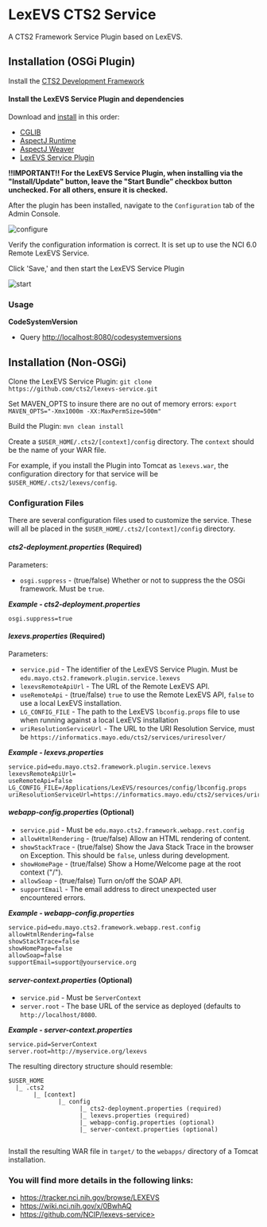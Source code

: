 LexEVS CTS2 Service
===================

A CTS2 Framework Service Plugin based on LexEVS.

## Installation (OSGi Plugin)
Install the [CTS2 Development Framework](http://informatics.mayo.edu/cts2/framework/installation/)

#### Install the LexEVS Service Plugin and dependencies
Download and [install](http://informatics.mayo.edu/cts2/framework/installing-a-service-plugin/) in this order:
* [CGLIB](http://ebr.springsource.com/repository/app/bundle/version/download?name=com.springsource.net.sf.cglib&version=2.2.0&type=binary)
* [AspectJ Runtime](http://ebr.springsource.com/repository/app/bundle/version/download?name=com.springsource.org.aspectj.runtime&version=1.7.1.RELEASE&type=binary)
* [AspectJ Weaver](http://ebr.springsource.com/repository/app/bundle/version/download?name=com.springsource.org.aspectj.weaver&version=1.7.1.RELEASE&type=binary)
* [LexEVS Service Plugin](http://informatics.mayo.edu/maven/content/repositories/snapshots/edu/mayo/cts2/framework/lexevs-service/0.1.0-SNAPSHOT/lexevs-service-0.1.0-20130506.181320-2.jar)

__!!IMPORTANT!! For the LexEVS Service Plugin, when installing via the "Install/Update" button, leave the "Start Bundle” checkbox button unchecked. For all others, ensure it is checked.__

After the plugin has been installed, navigate to the ```Configuration``` tab of the Admin Console. 

![configure](http://informatics.mayo.edu/cts2/framework/wp-content/uploads/2013/05/config-lexevs-plugin.png)

Verify the configuration information is correct. It is set up to use the NCI 6.0 Remote LexEVS Service.

Click 'Save,' and then start the LexEVS Service Plugin

![start](http://informatics.mayo.edu/cts2/framework/wp-content/uploads/2013/05/start-lexevs-plugin.png)

### Usage
__CodeSystemVersion__ 
* Query [http://localhost:8080/codesystemversions](http://localhost:8080/codesystemversions)

## Installation (Non-OSGi)
Clone the LexEVS Service Plugin: ```git clone https://github.com/cts2/lexevs-service.git```

Set MAVEN_OPTS to insure there are no out of memory errors: ```export MAVEN_OPTS="-Xmx1000m -XX:MaxPermSize=500m"```

Build the Plugin: ```mvn clean install```

Create a ```$USER_HOME/.cts2/[context]/config``` directory.
The ```context``` should be the name of your WAR file.

For example, if you install the Plugin into Tomcat as ```lexevs.war```, the configuration directory for that service will be ```$USER_HOME/.cts2/lexevs/config```.

### Configuration Files
There are several configuration files used to customize the service.
These will all be placed in the ```$USER_HOME/.cts2/[context]/config``` directory.

#### _cts2-deployment.properties_ (Required)
Parameters:
* ```osgi.suppress``` - (true/false) Whether or not to suppress the the OSGi framework. Must be ```true```.

___Example - cts2-deployment.properties___
```
osgi.suppress=true
```

#### _lexevs.properties_ (Required)
Parameters:
* ```service.pid``` - The identifier of the LexEVS Service Plugin. Must be ```edu.mayo.cts2.framework.plugin.service.lexevs```
* ```lexevsRemoteApiUrl``` - The URL of the Remote LexEVS API.
* ```useRemoteApi``` - (true/false) ```true``` to use the Remote LexEVS API, ```false``` to use a local LexEVS installation.
* ```LG_CONFIG_FILE``` - The path to the LexEVS ```lbconfig.props``` file to use when running against a local LexEVS installation
* ```uriResolutionServiceUrl``` - The URL to the URI Resolution Service, must be ```https://informatics.mayo.edu/cts2/services/uriresolver/```

___Example - lexevs.properties___
```
service.pid=edu.mayo.cts2.framework.plugin.service.lexevs
lexevsRemoteApiUrl=
useRemoteApi=false
LG_CONFIG_FILE=/Applications/LexEVS/resources/config/lbconfig.props
uriResolutionServiceUrl=https://informatics.mayo.edu/cts2/services/uriresolver/
```

#### _webapp-config.properties_ (Optional)
* ```service.pid``` - Must be ```edu.mayo.cts2.framework.webapp.rest.config```
* ```allowHtmlRendering``` - (true/false) Allow an HTML rendering of content.
* ```showStackTrace``` - (true/false) Show the Java Stack Trace in the browser on Exception. This should be ```false```, unless during development.
* ```showHomePage``` - (true/false) Show a Home/Welcome page at the root context ("/").
* ```allowSoap``` - (true/false) Turn on/off the SOAP API.
* ```supportEmail``` - The email address to direct unexpected user encountered errors.

___Example - webapp-config.properties___
```
service.pid=edu.mayo.cts2.framework.webapp.rest.config
allowHtmlRendering=false
showStackTrace=false
showHomePage=false
allowSoap=false
supportEmail=support@yourservice.org
```

#### _server-context.properties_ (Optional)
* ```service.pid``` - Must be ```ServerContext```
* ```server.root``` - The base URL of the service as deployed (defaults to ```http://localhost/8080```.

___Example - server-context.properties___
```
service.pid=ServerContext
server.root=http://myservice.org/lexevs
```

The resulting directory structure should resemble:

```
$USER_HOME
  |_ .cts2
       |_ [context]
              |_ config
                    |_ cts2-deployment.properties (required)
                    |_ lexevs.properties (required)
                    |_ webapp-config.properties (optional)
                    |_ server-context.properties (optional)


```

Install the resulting WAR file in ```target/``` to the ```webapps/``` directory of a Tomcat installation.


### You will find more details in the following links:
*  https://tracker.nci.nih.gov/browse/LEXEVS
*  https://wiki.nci.nih.gov/x/0BwhAQ
*  https://github.com/NCIP/lexevs-service>


